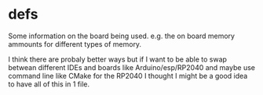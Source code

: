 # defs
Some information on the board being used. e.g. the on board memory ammounts for different types of memory.

I think there are probaly better ways but if I want to be able to swap betwean different IDEs and boards like Arduino/esp/RP2040 and maybe use command line like CMake for the RP2040 I thought I might be a good idea to have all of this in 1 file.
